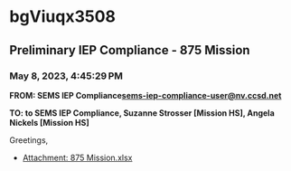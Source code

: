# bgViuqx3508
## Preliminary IEP Compliance - 875 Mission
### May 8, 2023, 4:45:29 PM
**FROM: SEMS IEP Compliance<sems-iep-compliance-user@nv.ccsd.net>**

**TO: to SEMS IEP Compliance, Suzanne Strosser [Mission HS], Angela Nickels [Mission HS]**


Greetings, 





* [Attachment: 875 Mission.xlsx](bgViuqx3508-attachment-1.xlsx)
